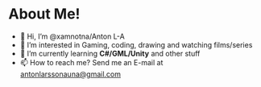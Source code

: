 # About Me!

- 👋 Hi, I’m @xamnotna/Anton L-A
- 👀 I’m interested in Gaming, coding, drawing and watching films/series
- 🌱 I’m currently learning **C#/GML/Unity** and other stuff
- 📫 How to reach me? Send me an E-mail at antonlarssonauna@gmail.com

<!---
xamnotna/xamnotna is a ✨ special ✨ repository because its `README.md` (this file) appears on your GitHub profile.
You can click the Preview link to take a look at your changes.
--->
